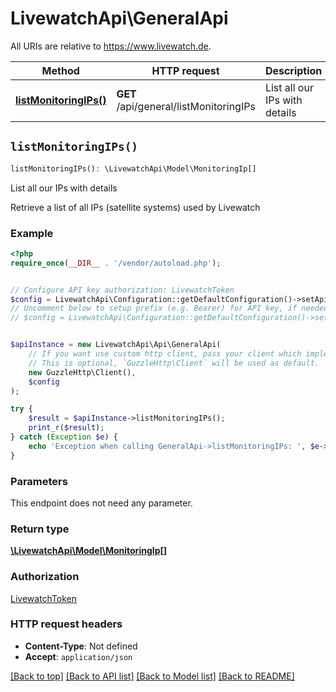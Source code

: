 # LivewatchApi\GeneralApi

All URIs are relative to https://www.livewatch.de.

Method | HTTP request | Description
------------- | ------------- | -------------
[**listMonitoringIPs()**](GeneralApi.md#listMonitoringIPs) | **GET** /api/general/listMonitoringIPs | List all our IPs with details


## `listMonitoringIPs()`

```php
listMonitoringIPs(): \LivewatchApi\Model\MonitoringIp[]
```

List all our IPs with details

Retrieve a list of all IPs (satellite systems) used by Livewatch

### Example

```php
<?php
require_once(__DIR__ . '/vendor/autoload.php');


// Configure API key authorization: LivewatchToken
$config = LivewatchApi\Configuration::getDefaultConfiguration()->setApiKey('auth-livewatch-token', 'YOUR_API_KEY');
// Uncomment below to setup prefix (e.g. Bearer) for API key, if needed
// $config = LivewatchApi\Configuration::getDefaultConfiguration()->setApiKeyPrefix('auth-livewatch-token', 'Bearer');


$apiInstance = new LivewatchApi\Api\GeneralApi(
    // If you want use custom http client, pass your client which implements `GuzzleHttp\ClientInterface`.
    // This is optional, `GuzzleHttp\Client` will be used as default.
    new GuzzleHttp\Client(),
    $config
);

try {
    $result = $apiInstance->listMonitoringIPs();
    print_r($result);
} catch (Exception $e) {
    echo 'Exception when calling GeneralApi->listMonitoringIPs: ', $e->getMessage(), PHP_EOL;
}
```

### Parameters

This endpoint does not need any parameter.

### Return type

[**\LivewatchApi\Model\MonitoringIp[]**](../Model/MonitoringIp.md)

### Authorization

[LivewatchToken](../../README.md#LivewatchToken)

### HTTP request headers

- **Content-Type**: Not defined
- **Accept**: `application/json`

[[Back to top]](#) [[Back to API list]](../../README.md#endpoints)
[[Back to Model list]](../../README.md#models)
[[Back to README]](../../README.md)

